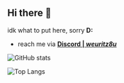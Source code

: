 ## Hi there 👋

idk what to put here, sorry **D:**

- reach me via **[Discord | *weuritz8u*](https://discord.gg/9Jh8B8pkJa)**

![GitHub stats](https://github-readme-stats.vercel.app/api?username=weuritz8u&theme=neon)

![Top Langs](https://github-readme-stats.vercel.app/api/top-langs/?username=weuritz8u&layout=compact&theme=neon&langs_count=20)

<!--
**weuritz8u/weuritz8u** is a ✨ _special_ ✨ repository because its `README.md` (this file) appears on your GitHub profile.

Here are some ideas to get you started:

- 🔭 I’m currently working on ...
- 🌱 I’m currently learning ...
- 👯 I’m looking to collaborate on ...
- 🤔 I’m looking for help with ...
- 💬 Ask me about ...
- 📫 How to reach me: ...
- 😄 Pronouns: ...
- ⚡ Fun fact: ...

pfp: https://de.wikipedia.org/wiki/Rockwell_B-1#/media/Datei:B1_fire.jpg

-->
